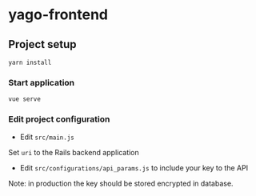 # yago-frontend

## Project setup
```
yarn install
```

### Start application
```
vue serve
```

### Edit project configuration

 * Edit `src/main.js`

Set `uri` to the Rails backend application

 * Edit `src/configurations/api_params.js` to include your key to the API

Note: in production the key should be stored encrypted in database.
